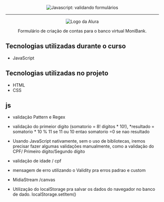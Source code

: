 <p align="center"> <img src="https://imgur.com/mIBmcEL.png" alt="Javascript: validando formulários"> </p>

<hr>

<p align="center"> <img src="https://github.com/MonicaHillman/aluraplay-requisicoes/blob/main/img/logo.png" alt="Logo da Alura"> </p>
<p align="center">Formulário de criação de contas para o banco virtual MoniBank.</p>

## Tecnologias utilizadas durante o curso
* JavaScript

## Tecnologias utilizadas no projeto
* HTML
* CSS

## js
* validação Pattern e Regex
* validação do primeior digito 
(somatorio = 8! digitos * 10!),
*resultado = somatorio * 10 % 11 se 11 ou 10 entao somatorio =0 se nao resultado  

* Usando JavaScript nativamente, sem o uso de bibliotecas, iremos precisar fazer algumas validações manualmente, como a validação do CPF/
Primeiro dígito/Segundo dígito
* validação de  idade / cpf
* mensagem de erro utilizando o Validity pra erros padrao e custom 
* MidiaStream /canvas
* Utilização do localStorage pra salvar os dados do navegador no banco de dado. localStorage.setItem()

